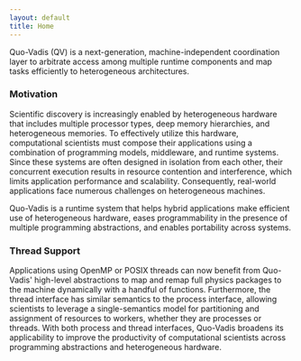 ```yaml
---
layout: default
title: Home
---
```


Quo-Vadis (QV) is a next-generation, machine-independent coordination layer to
arbitrate access among multiple runtime components and map tasks efficiently to
heterogeneous architectures.

### Motivation

Scientific discovery is increasingly enabled by heterogeneous hardware that
includes multiple processor types, deep memory hierarchies, and heterogeneous
memories. To effectively utilize this hardware, computational scientists must
compose their applications using a combination of programming models,
middleware, and runtime systems. Since these systems are often designed in
isolation from each other, their concurrent execution results in resource
contention and interference, which limits application performance and
scalability. Consequently, real-world applications face numerous challenges on
heterogeneous machines.

Quo-Vadis is a runtime system that helps hybrid applications make efficient use
of heterogeneous hardware, eases programmability in the presence of multiple
programming abstractions, and enables portability across systems.


### Thread Support

Applications using OpenMP or POSIX threads can now benefit from Quo-Vadis'
high-level abstractions to map and remap full physics packages to the machine
dynamically with a handful of functions. Furthermore, the thread interface has
similar semantics to the process interface, allowing scientists to leverage a
single-semantics model for partitioning and assignment of resources to workers,
whether they are processes or threads. With both process and thread interfaces,
Quo-Vadis broadens its applicability to improve the productivity of
computational scientists across programming abstractions and heterogeneous
hardware.
